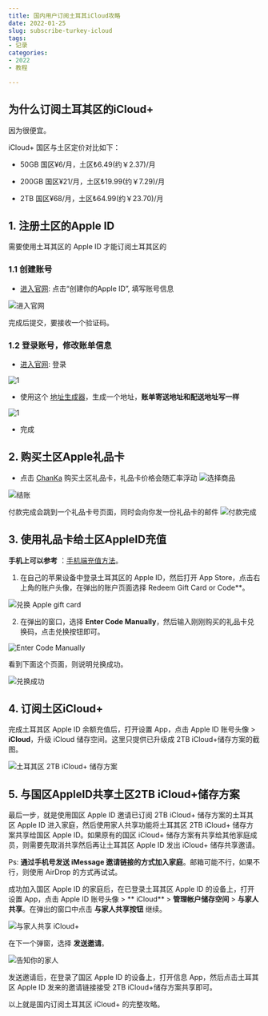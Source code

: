 ```yaml
---
title: 国内用户订阅土耳其iCloud攻略
date: 2022-01-25
slug: subscribe-turkey-icloud
tags:
- 记录
categories:
- 2022
- 教程

---
```


## 为什么订阅土耳其区的iCloud+

因为很便宜。

iCloud+ 国区与土区定价对比如下：

* 50GB  国区¥6/月，土区₺6.49(约￥2.37)/月

* 200GB 国区¥21/月，土区₺19.99(约￥7.29)/月

* 2TB   国区¥68/月，土区₺64.99(约￥23.70)/月



## 1. **注册土区的Apple ID**
需要使用土耳其区的 Apple ID 才能订阅土耳其区的

### 1.1 创建账号
- [进入官网](https://appleid.apple.com/): 点击“创建你的Apple ID”, 填写账号信息

![进入官网](https://qn.chenzqi.cn/blog/202306161852236.png)

完成后提交，要接收一个验证码。

### 1.2 登录账号，修改账单信息
- [进入官网](https://appleid.apple.com/): 登录

![1](https://qn.chenzqi.cn/blog/202306161914855.png)

- 使用这个 [地址生成器](https://www.meiguodizhi.com/tr-address)，生成一个地址，**账单寄送地址和配送地址写一样**

![1](https://qn.chenzqi.cn/blog/202306161903350.png)

- 完成


## 2. **购买土区Apple礼品卡**
- 点击 [ChanKa](https://www.lmessi.cn/) 购买土区礼品卡，礼品卡价格会随汇率浮动
![选择商品](https://qn.chenzqi.cn/blog/202306161925966.png)

![结账](https://qn.chenzqi.cn/blog/202306161926780.png)

付款完成会跳到一个礼品卡号页面，同时会向你发一份礼品卡的邮件
![付款完成](https://qn.chenzqi.cn/blog/202306161929444.png)


## 3. **使用礼品卡给土区AppleID充值**

**手机上可以参考** ：[手机端充值方法](https://chenzqi.cn/posts/2022/appstore礼品卡兑换/)。

1. 在自己的苹果设备中登录土耳其区的 Apple ID，然后打开 App Store，点击右上角的账户头像，在弹出的账户页面选择
Redeem Gift Card or Code**。

![兑换 Apple gift card](https://i0.wp.com/zblogs.top/wp-content/uploads/2023/02/%E5%85%91%E6%8D%A2-Apple-gift-card.webp?fit=1200%2C844&ssl=1)

2. 在弹出的窗口，选择 **Enter Code Manually**，然后输入刚刚购买的礼品卡兑换码，点击兑换按钮即可。

![Enter Code Manually](https://i0.wp.com/zblogs.top/wp-content/uploads/2023/02/Enter-Code-Manually.webp?fit=1200%2C841&ssl=1)

看到下面这个页面，则说明兑换成功。

![兑换成功](https://i0.wp.com/zblogs.top/wp-content/uploads/2023/02/%E5%85%91%E6%8D%A2%E6%88%90%E5%8A%9F.webp?fit=1200%2C843&ssl=1)


## 4. **订阅土区iCloud+**

完成土耳其区 Apple ID 余额充值后，打开设置 App，点击 Apple ID 账号头像 > **iCloud**，升级 iCloud 储存空间。这里只提供已升级成
2TB iCloud+储存方案的截图。

![土耳其区 2TB iCloud+ 储存方案](https://i0.wp.com/zblogs.top/wp-content/uploads/2023/02/%E5%9C%9F%E8%80%B3%E5%85%B6%E5%8C%BA-2TB-iCloud-%E5%82%A8%E5%AD%98%E6%96%B9%E6%A1%88.webp?fit=1218%2C856&ssl=1)


## 5. **与国区AppleID共享土区2TB iCloud+储存方案**

最后一步，就是使用国区 Apple ID 邀请已订阅 2TB iCloud+ 储存方案的土耳其区 Apple ID 进入家庭，然后使用家人共享功能将土耳其区
2TB iCloud+ 储存方案共享给国区 Apple ID。如果原有的国区 iCloud+ 储存方案有共享给其他家庭成员，则需要先取消共享然后再让土耳其区
Apple ID 发出 iCloud+ 储存共享邀请。

Ps:  **通过手机号发送 iMessage 邀请链接的方式加入家庭**。邮箱可能不行，如果不行，则使用 AirDrop 的方式再试试。

成功加入国区 Apple ID 的家庭后，在已登录土耳其区 Apple ID 的设备上，打开设置 App，点击 Apple ID 账号头像 > **
iCloud** > **管理帐户储存空间** > **与家人共享**。在弹出的窗口中点击 **与家人共享按钮** 继续。

![与家人共享 iCloud+](https://i0.wp.com/zblogs.top/wp-content/uploads/2023/02/%E4%B8%8E%E5%AE%B6%E4%BA%BA%E5%85%B1%E4%BA%AB-iCloud.webp?fit=1218%2C856&ssl=1)

在下一个弹窗，选择 **发送邀请**。

![告知你的家人](https://i0.wp.com/zblogs.top/wp-content/uploads/2023/02/%E5%91%8A%E7%9F%A5%E4%BD%A0%E7%9A%84%E5%AE%B6%E4%BA%BA.webp?fit=1200%2C843&ssl=1)

发送邀请后，在登录了国区 Apple ID 的设备上，打开信息 App，然后点击土耳其区 Apple ID 发来的邀请链接接受 2TB
iCloud+储存方案共享即可。

以上就是国内订阅土耳其区 iCloud+ 的完整攻略。
